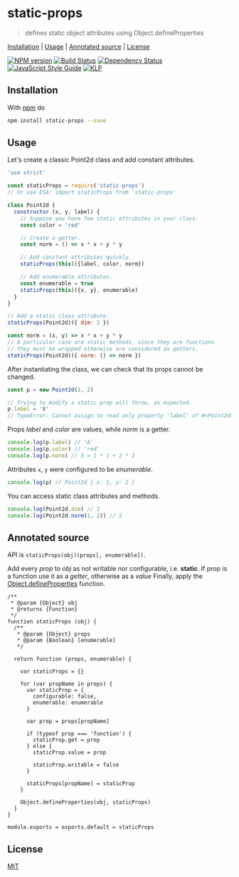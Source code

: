 # static-props

> defines static object attributes using Object.defineProperties

[Installation](#installation) |
[Usage](#usage) |
[Annotated source](#annotated-source) |
[License](#license)

[![NPM version](https://badge.fury.io/js/static-props.svg)](http://badge.fury.io/js/static-props)
[![Build Status](https://travis-ci.org/fibo/static-props.svg?branch=master)](https://travis-ci.org/fibo/static-props?branch=master)
[![Dependency Status](https://gemnasium.com/fibo/static-props.svg)](https://gemnasium.com/fibo/static-props)
[![JavaScript Style Guide](https://img.shields.io/badge/code_style-standard-brightgreen.svg)](https://standardjs.com)
[![KLP](https://img.shields.io/badge/kiss-literate-orange.svg)](http://g14n.info/kiss-literate-programming)

## Installation

With [npm](https://npmjs.org/) do

```bash
npm install static-props --save
```

## Usage

Let's create a classic Point2d class and add constant attributes.

```javascript
'use strict'

const staticProps = require('static-props')
// Or use ES6: import staticProps from 'static-props'

class Point2d {
  constructor (x, y, label) {
    // Suppose you have few static attributes in your class.
    const color = 'red'

    // Create a getter.
    const norm = () => x * x + y * y

    // Add constant attributes quickly.
    staticProps(this)({label, color, norm})

    // Add enumerable attributes.
    const enumerable = true
    staticProps(this)({x, y}, enumerable)
  }
}

// Add a static class attribute.
staticProps(Point2d)({ dim: 2 })

const norm = (x, y) => x * x + y * y
// A particular case are static methods, since they are functions
// they must be wrapped otherwise are considered as getters.
staticProps(Point2d)({ norm: () => norm })
```

After instantiating the class, we can check that its props cannot be changed.

```javascript
const p = new Point2d(1, 2)

// Trying to modify a static prop will throw, as expected.
p.label = 'B'
// TypeError: Cannot assign to read only property 'label' of #<Point2d>
```

Props *label* and *color* are values, while *norm* is a getter.

```javascript
console.log(p.label) // 'A'
console.log(p.color) // 'red'
console.log(p.norm) // 5 = 1 * 1 + 2 * 2
```

Attributes `x`, `y` were configured to be *enumerable*.

```javascript
console.log(p) // Point2d { x: 1, y: 2 }
```

You can access static class attributes and methods.

```javascript
console.log(Point2d.dim) // 2
console.log(Point2d.norm(1, 2)) // 5
```

## Annotated source

API is `staticProps(obj)(props[, enumerable])`.

Add every *prop* to *obj* as not writable nor configurable, i.e. **static**.
If prop is a function use it as a *getter*, otherwise as a *value*
Finally, apply the [Object.defineProperties](https://developer.mozilla.org/it/docs/Web/JavaScript/Reference/Global_Objects/Object/defineProperties) function.

	/**
	 * @param {Object} obj
	 * @returns {Function}
	 */
	function staticProps (obj) {
	  /**
	   * @param {Object} props
	   * @param {Boolean} [enumerable]
	   */

	  return function (props, enumerable) {

	    var staticProps = {}

	    for (var propName in props) {
	      var staticProp = {
	        configurable: false,
	        enumerable: enumerable
	      }

	      var prop = props[propName]

	      if (typeof prop === 'function') {
	        staticProp.get = prop
	      } else {
	        staticProp.value = prop

	        staticProp.writable = false
	      }

	      staticProps[propName] = staticProp
	    }

	    Object.defineProperties(obj, staticProps)
	  }
	}

	module.exports = exports.default = staticProps

## License

[MIT](http://g14n.info/mit-license)
